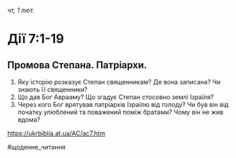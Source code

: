 
_чт, 1 лют._

# Дії 7:1-19

## Промова Степана. Патріархи.
1. Яку історію розказує Степан священникам? Де вона записана? Чи знають її священники?
2. Що дав Бог Аврааму? Що згадує Степан стосовно землі Ізраїля?
3. Через кого Бог врятував патріархів Ізраїлю від голоду? Чи був він від початку улюблений та поважений поміж братами? Чому він не жив вдома?

https://ukrbiblia.at.ua/AC/ac7.htm 

#щоденне_читання
